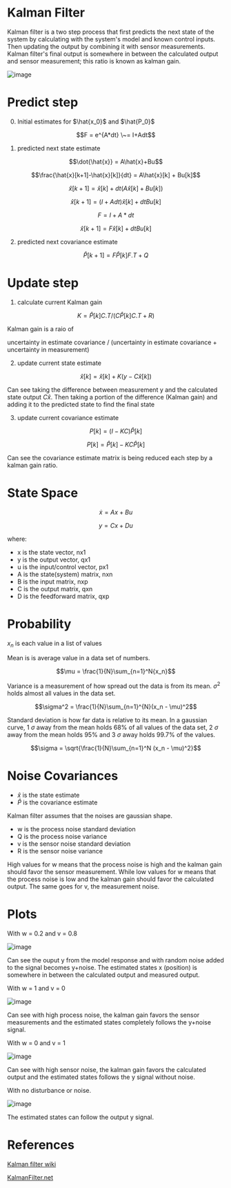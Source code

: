 # Kalman Filter
Kalman filter is a two step process that first predicts the next state of the system by calculating with the system's model and known control inputs. Then updating the output by combining it with sensor measurements. Kalman filter's final output is somewhere in between the calculated output and sensor measurement; this ratio is known as kalman gain.

![image](pics/kalman_diagram.PNG)

# Predict step
0. Initial estimates for $\hat{x_0}$ and $\hat{P_0}$

$$F = e^{A*dt} \~= I+Adt$$

1. predicted next state estimate

$$\dot{\hat{x}} = A\hat{x}+Bu$$

$$\frac{\hat{x}[k+1]-\hat{x}[k]}{dt} = A\hat{x}[k] + Bu[k]$$

$$\hat{x}[k+1] = \hat{x}[k] + dt(A\hat{x}[k] + Bu[k])$$

$$\hat{x}[k+1] = (I+Adt)\hat{x}[k] + dtBu[k]$$

$$F = I + A*dt$$

$$\hat{x}[k+1] = F\hat{x}[k] + dtBu[k]$$

2. predicted next covariance estimate

$$\hat{P}[k+1] = F\hat{P}[k]F.T + Q$$

# Update step

1. calculate current Kalman gain

$$K = \hat{P}[k]C.T/(C\hat{P}[k]C.T + R)$$

Kalman gain is a raio of 

uncertainty in estimate covariance / (uncertainty in estimate covariance + uncertainty in measurement)

2. update current state estimate

$$\hat{x}[k] = \hat{x}[k] + K(y - C\hat{x}[k])$$

Can see taking the difference between measurement y and the calculated state output $C\hat{x}$. Then taking a portion of the difference (Kalman gain) and adding it to the predicted state to find the final state

3. update current covariance estimate

$$P[k] = (I - KC)\hat{P}[k]$$

$$P[k] = \hat{P}[k] - KC\hat{P}[k]$$

Can see the covariance estimate matrix is being reduced each step by a kalman gain ratio.

# State Space

$$\dot x = Ax + Bu$$

$$y = Cx + Du$$

where:
* x is the state vector, nx1
* y is the output vector, qx1
* u is the input/control vector, px1
* A is the state(system) matrix, nxn
* B is the input matrix, nxp
* C is the output matrix, qxn
* D is the feedforward matrix, qxp

# Probability
$x_n$ is each value in a list of values

Mean is is average value in a data set of numbers.

$$\mu = \frac{1}{N}\sum_{n=1}^N{x_n}$$

Variance is a measurement of how spread out the data is from its mean. $\sigma^2$ holds almost all values in the data set.

$$\sigma^2 = \frac{1}{N}\sum_{n=1}^{N}(x_n - \mu)^2$$

Standard deviation is how far data is relative to its mean. In a gaussian curve, 1 $\sigma$ away from the mean holds 68% of all values of the data set, 2 $\sigma$ away from the mean holds 95% and 3 $\sigma$ away holds 99.7% of the values.

$$\sigma = \sqrt{\frac{1}{N}\sum_{n=1}^N (x_n - \mu)^2}$$

# Noise Covariances

* $\hat x$ is the state estimate
* $\hat P$ is the covariance estimate

Kalman filter assumes that the noises are gaussian shape.

* w is the process noise standard deviation
* Q is the process noise variance
* v is the sensor noise standard deviation
* R is the sensor noise variance

High values for w means that the process noise is high and the kalman gain should favor the sensor measurement. While low values for w means that the process noise is low and the kalman gain should favor the calculated output. The same goes for v, the measurement noise. 

# Plots
With w = 0.2 and v = 0.8

![image](plots/response_wv.png)

Can see the ouput y from the model response and with random noise added to the signal becomes y+noise. The estimated states x (position) is somewhere in between the calculated output and measured output.

With w = 1 and v = 0

![image](plots/response_v.png)

Can see with high process noise, the kalman gain favors the sensor measurements and the estimated states completely follows the y+noise signal.

With w = 0 and v = 1

![image](plots/response_w.png)

Can see with high sensor noise, the kalman gain favors the calculated output and the estimated states follows the y signal without noise.

With no disturbance or noise.

![image](plots/response_predict.png)

The estimated states can follow the output y signal.

# References
[Kalman filter wiki](https://en.wikipedia.org/wiki/Kalman_filter)

[KalmanFilter.net](https://www.kalmanfilter.net/default.aspx)
